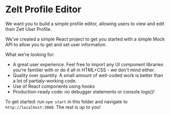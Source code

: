 # Zelt Profile Editor

We want you to build a simple profile editor, allowing users to view and edit
their Zelt User Profile.

We've created a simple React project to get you started with a simple Mock API to allow you to get and set user information.

What we're looking for:

- A great user experience. Feel free to import any UI component libraries you're familier with or do it all in HTML+CSS - we don't mind either.
- Quality over quantity. A small amount of well-coded work is better than a lot of partialy-working code.
- Use of React components using hooks
- Production-ready code: no debugger statements or console.logs()!

To get started: run `npm start` in this folder and navigate to `http://localhost:3000`. The rest is up to you!
